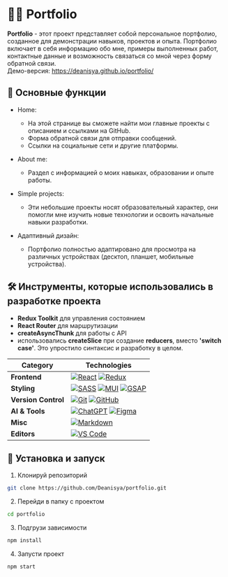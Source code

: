 # 👩‍💻 Portfolio

**Portfolio** - этот проект представляет собой персональное портфолио, созданное для демонстрации навыков, проектов и опыта. Портфолио включает в себя информацию обо мне, примеры выполненных работ, контактные данные и возможность связаться со мной через форму обратной связи.  
Демо-версия: https://deanisya.github.io/portfolio/
## 📌 **Основные функции**

- Home:

  - На этой странице вы сможете найти мои главные проекты с описанием и ссылками на GitHub.
  - Форма обратной связи для отправки сообщений.
  - Ссылки на социальные сети и другие платформы.

- About me:

  - Раздел с информацией о моих навыках, образовании и опыте работы.

- Simple projects:

  - Эти небольшие проекты носят образовательный характер, они помогли мне изучить новые технологии и освоить начальные навыки разработки.

- Адаптивный дизайн:
  - Портфолио полностью адаптировано для просмотра на различных устройствах (десктоп, планшет, мобильные устройства).

## 🛠️ **Инструменты, которые использовались в разработке проекта**

- **Redux Toolkit** для управления состоянием
- **React Router** для маршрутизации
- **createAsyncThunk** для работы с API
- использовались **createSlice** при создание **reducers**, вместо **'switch case'**. Это упростило синтаксис и разработку в целом.

| **Category**        | **Technologies**                                                                                                                                                                                                                                                                                                                                                               |
| ------------------- | ------------------------------------------------------------------------------------------------------------------------------------------------------------------------------------------------------------------------------------------------------------------------------------------------------------------------------------------------------------------------------ |
| **Frontend**        | [![React](https://img.shields.io/static/v1?label=&message=React&color=61DAFB&logo=react&logoColor=FFFFFF)](https://react.dev/) [![Redux](https://img.shields.io/badge/redux-%23764ABC?logo=redux)](https://redux.js.org/)                                                                                                                                                      |
| **Styling**         | [![SASS](https://img.shields.io/static/v1?label=&message=SASS&color=CC6699&logo=sass&logoColor=FFFFFF)](https://sass-lang.com/) [![MUI](https://img.shields.io/badge/Material%20UI-%23007FFF?logo=MUI&logoColor=white)](https://mui.com/) [![GSAP](https://img.shields.io/static/v1?label=&message=GSAP&color=88CE02&logo=greensock&logoColor=FFFFFF)](https://greensock.com/) |
| **Version Control** | [![Git](https://img.shields.io/static/v1?label=&message=Git&color=F05032&logo=git&logoColor=FFFFFF)](https://git-scm.com/) [![GitHub](https://img.shields.io/static/v1?label=&message=GitHub&color=181717&logo=github&logoColor=FFFFFF)](https://github.com/)                                                                                                                  |
| **AI & Tools**      | [![ChatGPT](https://img.shields.io/static/v1?label=&message=ChatGPT&color=00A67E&logo=openai&logoColor=FFFFFF)](https://openai.com/) [![Figma](https://img.shields.io/static/v1?label=&message=Figma&color=F24E1E&logo=figma&logoColor=FFFFFF)](https://www.figma.com/)                                                                                                        |
| **Misc**            | [![Markdown](https://img.shields.io/static/v1?label=&message=Markdown&color=000000&logo=markdown&logoColor=FFFFFF)](https://www.markdownguide.org/)                                                                                                                                                                                                                            |
| **Editors**         | [![VS Code](https://img.shields.io/static/v1?label=&message=VS%20Code&color=9013FE&logo=visualstudiocode&logoColor=FFFFFF)](https://code.visualstudio.com/)                                                                                                                                                                                                                    |

## 📂 Установка и запуск

1. Клонируй репозиторий

```bash
git clone https://github.com/Deanisya/portfolio.git
```

2. Перейди в папку с проектом

```bash
cd portfolio
```

3. Подгрузи зависимости

```bash
npm install
```

4. Запусти проект

```bash
npm start
```
